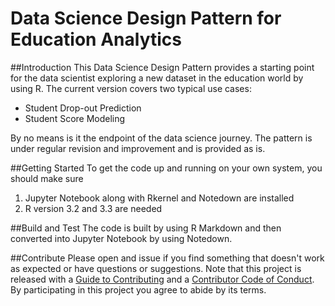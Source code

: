 # Data Science Design Pattern for Education Analytics

##Introduction 
This Data Science Design Pattern provides a starting point for the data scientist exploring a new dataset in the education world by using R. The current version covers two typical use cases:
- Student Drop-out Prediction
- Student Score Modeling

By no means is it the endpoint of the data science journey. The pattern is under regular revision and improvement and is provided as is.

##Getting Started
To get the code up and running on your own system, you should make sure
1.	Jupyter Notebook along with Rkernel and Notedown are installed
2.	R version 3.2 and 3.3 are needed

##Build and Test
The code is built by using R Markdown and then converted into Jupyter Notebook by using Notedown. 

##Contribute
Please open and issue if you find something that doesn't work as expected or have questions or suggestions. Note that this project is released with a [Guide to Contributing](CONTRIBUTING.md) and a [Contributor Code of Conduct](CONDUCT.md). By participating in this project you agree to abide by its terms.
